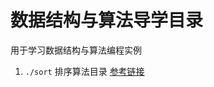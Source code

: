 # 数据结构与算法导学目录

用于学习数据结构与算法编程实例

1.   `./sort` 排序算法目录 [参考链接](https://www.cnblogs.com/Unknw/p/6346681.html)
